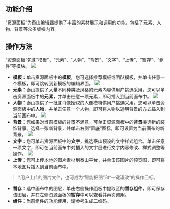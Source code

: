 ## 功能介绍
“资源面板”为泰山编辑器提供了丰富的素材展示和调用的功能，包括了元素、人物、背景等众多版权内容。

## 操作方法
“资源面板”包含“模板”、“元素”、“人物”、“背景”、“文字”、“上传”、“暂存”、“组件”等模块。
![](https://main.qcloudimg.com/raw/07db3e318e37d3540e66bd075be010a0.png)
- **模板**：单击资源面板中的**模板**，您可选择推荐模板或团队模板，并单击任意一个模板，即可跳转到新模板的编辑界面。
![](https://main.qcloudimg.com/raw/00ba1b672ce8a67f0a0be6f69853a064.png)
- **元素**：泰山提供了大量不同种类及风格的元素内容供用户挑选采用，您可以单击资源面板中的**元素**，并单击任意一项元素，即可插入到当前画布中。
![](https://main.qcloudimg.com/raw/49d8621077fd93d4b1066015b7757720.png)
- **人物**：泰山提供了一批含肖像授权的人像模特供用户挑选采用，您可以单击资源面板中的**人物**，并单击任意一个人物，即可将人物以透明背景的方式插入到当前画布中。
![](https://main.qcloudimg.com/raw/3e9e0cf0fcda62cbf888bb4767ddafe3.png)
- **背景**：您如果对当前模板的背景不满意，可单击资源面板中的**背景**挑选新的装饰背景。选择一张新背景，并单击右侧“置底”图标，即可设置为当前画布的新背景。
![](https://main.qcloudimg.com/raw/8d9f6d8c6c7c6e22c0b71f968a60a15b.png)
- **文字**：您可单击资源面板中的**文字**，挑选泰山预设的文字样式组合。单击任意一项文字，即可在当前画布中对插入的文字层进行文字内容修改、样式调整等操作。
![](https://main.qcloudimg.com/raw/810e7078ce0d65ec36513e477fbb4104.png)
- **上传**：您可上传本地的图片素材到泰山平台，并单击该图片的预览图，即可将本地图片插入到当前画布中。
>?用户上传的图片文件，也可成为“智能抠图”和“一键漫改”的操作目标。
- **暂存**：选中画布中的图层，单击右侧操作面板中提取区的**暂存组件**，即可保存该图层，并在左侧资源面板的**暂存**中可以查看并再次调用。
- **组件**：当前组件的功能使用，请参考生成二维码。

